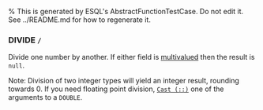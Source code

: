 % This is generated by ESQL's AbstractFunctionTestCase. Do not edit it. See ../README.md for how to regenerate it.

### DIVIDE `/`
Divide one number by another. If either field is [multivalued](https://www.elastic.co/docs/reference/query-languages/esql/esql-multivalued-fields) then the result is `null`.

Note: Division of two integer types will yield an integer result, rounding towards 0. If you need floating point division, [`Cast (::)`](https://www.elastic.co/docs/reference/query-languages/esql/functions-operators/operators#esql-cast-operator) one of the arguments to a `DOUBLE`.
